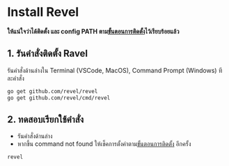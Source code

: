 

# Install Revel

**ให้แน่ใจว่าได้ติดตั้ง และ config PATH ตาม[ขั้นตอนการติดตั้ง](../../README.md)ไว้เรียบร้อยแล้ว**

## 1. รันคำสั่งติดตั้ง Ravel 

รันคำสั่งด้านล่างใน Terminal (VSCode, MacOS), Command Prompt (Windows) ทีละคำสั่ง

```bash
go get github.com/revel/revel
go get github.com/revel/cmd/revel
```

## 2. ทดสอบเรียกใช้คำสั่ง 

- รันคำสั่งด้านล่าง
- หากขึ้น command not found ให้เช็คการตั้งค่าตาม[ขั้นตอนการติดตั้ง](../../README.md) อีกครั้ง

```
revel 
```